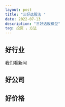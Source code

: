 ```yaml
---
layout: post
title: "三好选股法 "
date: 2022-07-13
description: "三好选股模型"
tag: 投资 ，方法  
---    
```


##  好行业    

我们看新闻

##  好公司  

##  好价格